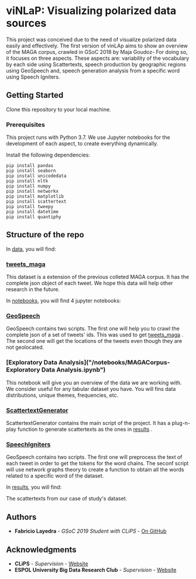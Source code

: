 # viNLaP: Visualizing polarized data sources

This project was conceived due to the need of visualize polarized data easily and effectively. The first version of vinLAp aims to show an overview of the MAGA corpus, crawled in GSoC 2018 by Maja Goudoz- For doing so, it focuses on three aspects. These aspects are: variability of the vocabulary by each side using Scattertexts, speech production by geographic regions using GeoSpeech and, speech generation analysis from a specific word using Speech Igniters.

## Getting Started

Clone this repository to your local machine.

### Prerequisites

This project runs with Python 3.7. We use Jupyter notebooks for the development of each aspect, to create everything dynamically. 

Install the following dependencies:

```
pip install pandas 
pip install seaborn 
pip install unicodedata
pip install nltk
pip install numpy
pip install networkx
pip install matplotlib
pip install scattertext
pip install tweepy
pip install datetime
pip install quantiphy
```

## Structure of the repo

In [data](/data), you will find:

### [tweets_maga](/data/tweets_maga.json) 

This dataset is a extension of the previous colleted MAGA corpus. It has the complete json object of each tweet. We hope this data will help other research in the future.

In [notebooks](/notebooks), you will find 4 jupyter notebooks:

### [GeoSpeech](/notebooks/GeoSpeech.ipynb) 

GeoSpeech contains two scripts. The first one will help you to crawl the complete json of a set of tweets' ids. This was used to get  [tweets_maga](/data/tweets_maga.json) . The second one will get the locations of the tweets even though they are not geolocated.

### [Exploratory Data Analysis]("/notebooks/MAGACorpus-Exploratory Data Analysis.ipynb") 

This notebook will give you an overview of the data we are working with. We consider useful for any tabular dataset you have. You will fins data distributions, unique themes, frequencies, etc.

### [ScattertextGenerator](/notebooks/ScattertextGenerator.ipynb) 

ScattertextGenerator contains the main script of the project. It has a plug-n-play function to generate scattertexts as the ones in [results](/results) . 

### [SpeechIgniters](/notebooks/SpeechIgniters.ipynb) 

GeoSpeech contains two scripts. The first one will preprocess the text of each tweet in order to get the tokens for the word chains. The seconf script will use network graphs theory to create a function to obtain all the words related to a specific word of the dataset.

In [results](/results), you will find:

The scattertexts from our case of study's dataset.


## Authors

* **Fabricio Layedra** - *GSoC 2019 Student with CLiPS* - [On GitHub](https://github.com/FabricioLayedra)

## Acknowledgments

* **CLiPS** - *Supervision* - [Website](https://www.uantwerpen.be/en/research-groups/clips/research/publications/)
* **ESPOL University Big Data Research Club** - *Supervision* - [Website](http://www.espol.edu.ec/es/ingestigacion/grupos-de-investigacion/big-data)


